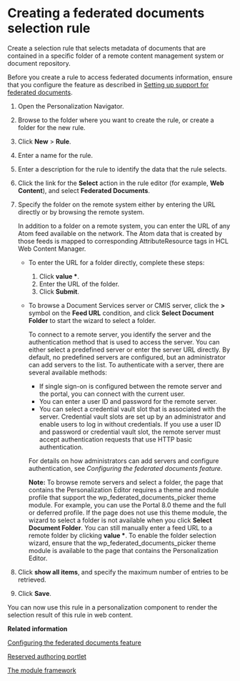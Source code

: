 # Creating a federated documents selection rule

Create a selection rule that selects metadata of documents that are contained in a specific folder of a remote content management system or document repository.

Before you create a rule to access federated documents information, ensure that you configure the feature as described in [Setting up support for federated documents](wcm_dev_feddocs_setup.md).

1.  Open the Personalization Navigator.

2.  Browse to the folder where you want to create the rule, or create a folder for the new rule.

3.  Click **New** \> **Rule**.

4.  Enter a name for the rule.

5.  Enter a description for the rule to identify the data that the rule selects.

6.  Click the link for the **Select** action in the rule editor \(for example, **Web Content**\), and select **Federated Documents**.

7.  Specify the folder on the remote system either by entering the URL directly or by browsing the remote system.

    In addition to a folder on a remote system, you can enter the URL of any Atom feed available on the network. The Atom data that is created by those feeds is mapped to corresponding AttributeResource tags in HCL Web Content Manager.

    -   To enter the URL for a folder directly, complete these steps:
        1.  Click **value \***.
        2.  Enter the URL of the folder.
        3.  Click **Submit**.
    -   To browse a Document Services server or CMIS server, click the **\>** symbol on the **Feed URL** condition, and click **Select Document Folder** to start the wizard to select a folder.

        To connect to a remote server, you identify the server and the authentication method that is used to access the server. You can either select a predefined server or enter the server URL directly. By default, no predefined servers are configured, but an administrator can add servers to the list. To authenticate with a server, there are several available methods:

        -   If single sign-on is configured between the remote server and the portal, you can connect with the current user.
        -   You can enter a user ID and password for the remote server.
        -   You can select a credential vault slot that is associated with the server. Credential vault slots are set up by an administrator and enable users to log in without credentials.
        If you use a user ID and password or credential vault slot, the remote server must accept authentication requests that use HTTP basic authentication.

        For details on how administrators can add servers and configure authentication, see *Configuring the federated documents feature.*

        **Note:** To browse remote servers and select a folder, the page that contains the Personalization Editor requires a theme and module profile that support the wp\_federated\_documents\_picker theme module. For example, you can use the Portal 8.0 theme and the full or deferred profile. If the page does not use this theme module, the wizard to select a folder is not available when you click **Select Document Folder**. You can still manually enter a feed URL to a remote folder by clicking **value \***. To enable the folder selection wizard, ensure that the wp\_federated\_documents\_picker theme module is available to the page that contains the Personalization Editor.

8.  Click **show all items**, and specify the maximum number of entries to be retrieved.

9.  Click **Save**.


You can now use this rule in a personalization component to render the selection result of this rule in web content.


**Related information**  


[Configuring the federated documents feature](../wcm/wcm_dev_feddocs_cfgfeddocs.md)

[Reserved authoring portlet](../wcm/wcm_config_wcmviewer_reservedauth.md)

[The module framework](../dev-theme/themeopt_module.md)

